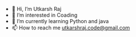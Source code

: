 - 👋 Hi, I’m Utkarsh Raj
- 👀 I’m interested in Coading
- 🌱 I’m currently learning Python and java
- 📫 How to reach me utkarshraj.code@gmail.com

<!---
Utkarsh-Raj20/Utkarsh-Raj20 is a ✨ special ✨ repository because its `README.md` (this file) appears on your GitHub profile.
You can click the Preview link to take a look at your changes.
--->
